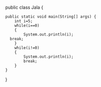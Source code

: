 public class Jala {

	public static void main(String[] args) {
		int i=5;
		while(i==0)
		{
			System.out.println(i);
      break;
		}
		while(i!=0)
		{
			System.out.println(i);
			break;
		}
	}
}
